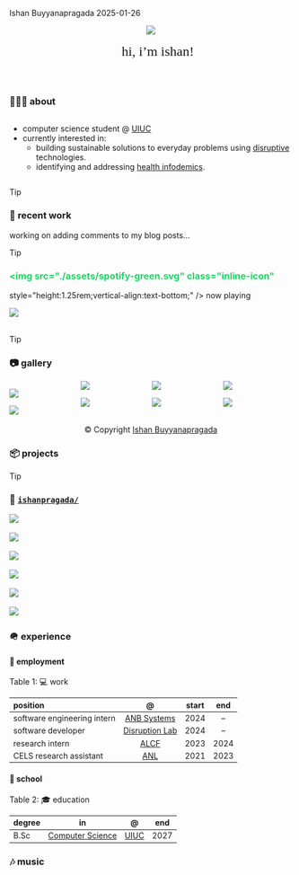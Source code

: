 Ishan Buyyanapragada
2025-01-26

<div style="font-size:1.0em; text-align: center;">

[<span class="profile-avatar"
style="width: 100%; border: 0px solid var(--bg-border)!important;">![][1]</span>][2]

<span style="font-size: 1.5rem; color: var(--dim-text)!important; padding-bottom: 0pt; font-family: 'IBM Plex Sans Condensed'; font-weight: 400;"><span class="dim-text">👋
hi, i’m ishan!</span></span>

<div style="display: flex; flex-direction: row; align-items: center; text-align: center!important; justify-content: center; background-color: var(--link-bg-color);">

[<span class="icon dim-text"
style="font-size: 1.5rem; padding-right:0pt;"></span>][]
[<span class="icon dim-text"
style="font-size: 1.5rem; padding-right:0pt;"></span>][3]
[<span class="icon dim-text"
style="font-size: 1.5rem; padding-right:0pt;"></span>][4]
[<span class="icon dim-text"
style="font-size: 1.5rem; padding-right:0pt;"></span>][5]
[<span class="icon dim-text"
style="font-size: 1.5rem; padding-right:0pt;"></span>][6]
[<span class="icon dim-text"
style="font-size: 1.5rem; padding-right:0pt;"></span>][7]

</div>

</div>

<div class="panel-tabset" style="justify-content: center;">

### 🧑🏻‍💻 about

<div class="flex-container"
style="width: 100%; justify-content: space-between; align-items: flex-start;">

<div class="column">

- computer science student @ [UIUC]
- currently interested in:
  - building sustainable solutions to everyday problems using
    [disruptive] technologies.
  - identifying and addressing [health infodemics].

</div>

<div class="column">

> [!TIP]
>
> ### 🔧 <span class="dim-text" style="font-size:1.0em!important;">recent work</span>
>
> <span class="dim-text" style="font-size:1em;">working on adding
> comments to my blog posts…</span>

> [!TIP]
>
> ### <span style="color:#1CD760;"><img src="./assets/spotify-green.svg" class="inline-icon"
> style="height:1.25rem;vertical-align:text-bottom;" /> now playing</span>
>
> <div style="background-color:var(--music-color)!important;">
>
> [![][8]][9]
>
> </div>

</div>

</div>

> [!TIP]
>
> ### <span class="dim-text">📷 gallery</span>
>
> <div class="gallery">
>
> ![][10]
>
> ![][11]
>
> ![][12]
>
> ![][13]
>
> ![][14]
>
> ![][15]
>
> ![][16]
>
> ![][17]
>
> <style>
> .gallery {
>   line-height: 0;
>   width: 100%;
>   margin: auto;
>   -webkit-column-count: 3;
>   -webkit-column-gap: 0px;
>   -moz-column-count: 3;
>   -moz-column-gap: 0px;
>   column-count: 4;
>   column-gap: 4px;
> }
> &#10;.gallery img {
>   border-radius:3%;
>   margin-top: 2px;
>   margin-bottom: 2px;
> }
> &#10;.pic {
>   /* Just in case there are inline attributes */
>   width: 100% !important;
>   height: auto !important;
>   margin-top: 2px;
>   margin-bottom: 2px;
>   border-radius: 3%;
> }
> &#10;@media (max-width: 1200px) {
>   .gallery {
>     -moz-column-count: 4;
>     -webkit-column-count: 4;
>     column-count: 4;
>   }
> }
> &#10;@media (max-width: 1000px) {
>   .gallery {
>     -moz-column-count: 3;
>     -webkit-column-count: 3;
>     column-count: 3;
>   }
> }
> &#10;@media (max-width: 800px) {
>   .gallery {
>     -moz-column-count: 2;
>     -webkit-column-count: 2;
>     column-count: 2;
>   }
> }
> &#10;@media (max-width: 400px) {
>   .gallery {
>     -moz-column-count: 1;
>     -webkit-column-count: 1;
>     column-count: 1;
>   }
> }
> &#10;</style>
>
> </div>
>
> <div style="text-align:center;">
>
> <span class="dim-text">© Copyright [Ishan
> Buyyanapragada][<span class="icon dim-text" style="font-size: 1.5rem; padding-right:0pt;"></span>]</span>
>
> </div>

### 📦 projects

<div style="a:hover {text-decoration: none!important; color: none!important;}">

> [!TIP]
>
> ### <span class="dim-text-11">📂 [`ishanpragada/`]</span>
>
> <div class="flex-container" style="flex-flow: wrap;">
>
> [![][18]][19]
>
> [![][20]][21]
>
> [![][22]][23]
>
> [![][24]][25]
>
> [![][26]][27]
>
> [![][28]][29]
>
> </div>

</div>

### 🪖 experience

#### 👔 employment

<div id="tbl-experience">

Table 1: 💻 work

| position                    |              @               | start | end  |
|:----------------------------|:----------------------------:|:-----:|:----:|
| software engineering intern |        [ANB Systems]         | 2024  |  –   |
| software developer          | [Disruption Lab][disruptive] | 2024  |  –   |
| research intern             |            [ALCF]            | 2023  | 2024 |
| CELS research assistant     |            [ANL]             | 2021  | 2023 |

</div>

#### 🍎 school

<div id="tbl-education">

Table 2: 🎓 education

| degree |         in         |     @      | end  |
|:-------|:------------------:|:----------:|:----:|
| B.Sc   | [Computer Science] | [UIUC][30] | 2027 |

</div>

### 🎶 music

</div>

  [UIUC]: https://illinois.edu
  [1]: ./assets/avatar.jpg
  [2]: https://ishan-web-chatbot.vercel.app/
  [<span class="icon dim-text" style="font-size: 1.5rem; padding-right:0pt;"></span>]:
    https://ishankr.com
  [3]: https://github.com/ishanpragada/
  [4]: https://www.linkedin.com/in/ishan-buyyanapragada-787533258/
  [5]: mailto:///ibuyy@illinois.edu
  [6]: https://open.spotify.com/user/ishanpragada
  [7]: https://calendly.com/ishanpragada/30min
  [disruptive]: https://giesbusiness.illinois.edu/disruption-lab
  [health infodemics]: https://ischool.illinois.edu/news-events/news/2023/04/virtual-center-addresses-health-infodemics
  [8]: https://spotify-github-profile.kittinanx.com/api/view?uid=ishanpragada&cover_image=true&theme=natemoo-re&show_offline=false&background_color=000000&interchange=true&bar_color=53b14f&bar_color_cover=true.png
  [9]: https://spotify-github-profile.kittinanx.com/api/view?uid=ishanpragada&redirect=true
  [10]: assets/beach.JPG
  [11]: assets/suit.png
  [12]: assets/park.png
  [13]: assets/three.JPG
  [14]: assets/santa%20(1).jpg
  [15]: assets/dorm%20(1).jpg
  [16]: assets/grad%20(1).jpg
  [17]: assets/arang.jpeg
  [`ishanpragada/`]: https://github.com/saforem2?tab=repositories
  [18]: https://github-readme-stats.vercel.app/api/pin/?username=appfl&repo=appfl&theme=transparent&include_all_commits=true&hide_border=true&line_height=5&card_width=300px&text_color=838383&title_color=838383.png
  [19]: https://github.com/appfl/appfl
  [20]: https://github-readme-stats.vercel.app/api/pin/?username=ishanpragada&repo=dlp_model&theme=transparent&include_all_commits=true&hide_border=true&line_height=5&card_width=300px&text_color=838383&title_color=838383.png
  [21]: https://github.com/ishanpragada/dlp_model
  [22]: https://github-readme-stats.vercel.app/api/pin/?username=ishanpragada&repo=asr_system&theme=transparent&include_all_commits=true&hide_border=true&line_height=5&card_width=300px&text_color=838383&title_color=838383.png
  [23]: https://github.com/ishanpragada/asr_system
  [24]: https://github-readme-stats.vercel.app/api/pin/?username=ishanpragada&repo=alexa_gpt&theme=transparent&include_all_commits=true&hide_border=true&line_height=5&card_width=300px&text_color=838383&title_color=838383.png
  [25]: https://github.com/ishanpragada/alexa_gpt
  [26]: https://github-readme-stats.vercel.app/api/pin/?username=ishanpragada&repo=ragaID&theme=transparent&include_all_commits=true&hide_border=true&line_height=5&card_width=300px&text_color=838383&title_color=838383.png
  [27]: https://github.com/ishanpragada/ragaID
  [28]: https://github-readme-stats.vercel.app/api/pin/?username=ishanpragada&repo=portfolio_website&theme=transparent&include_all_commits=true&hide_border=true&line_height=5&card_width=300px&text_color=838383&title_color=838383.png
  [29]: https://github.com/ishanpragada/portfolio_website
  [ANB Systems]: https://www.anbsystems.com/
  [ALCF]: https://alcf.anl.gov
  [ANL]: https://www.anl.gov/
  [Computer Science]: https://grainger.illinois.edu/academics/undergraduate/majors-and-minors/computer-science
  [30]: https://illinois.edu/
